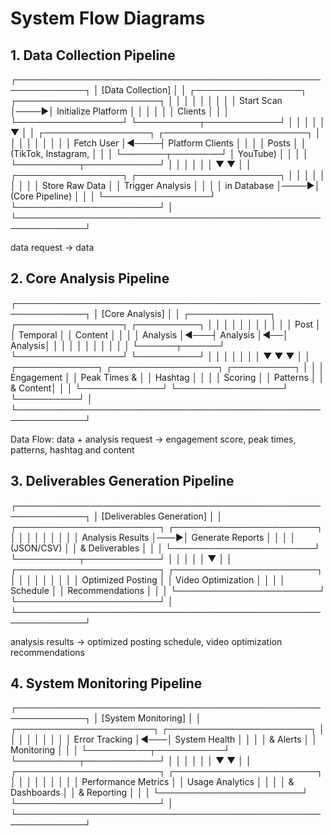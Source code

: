 # System Flow Diagrams

## 1. Data Collection Pipeline
┌─────────────────────────────────────────────────────────────┐
│  [Data Collection]                                          │
│  ┌─────────────────┐     ┌───────────────────────┐          │
│  │                 │     │                       │          │
│  │   Start Scan    │────▶│  Initialize Platform  │         │
│  │                 │     │       Clients         │          │
│  └─────────────────┘     └──────────┬────────────┘          │
│                                    │                        │
│                                    ▼                        │
│  ┌─────────────────┐     ┌───────────────────────┐          │
│  │                 │     │                       │          │
│  │  Fetch User    │◀────┤  Platform Clients     │          │
│  │     Posts      │      │  (TikTok, Instagram,  │          │
│  └───────┬────────┘      │       YouTube)        │          │
│          │               └──────────┬────────────┘          │
│          │                          │                       │
│          ▼                          ▼                       │
│  ┌─────────────────┐     ┌───────────────────────┐          │
│  │                 │     │                       │          │
│  │  Store Raw Data │     │   Trigger Analysis    │          │
│  │   in Database   │────▶│   (Core Pipeline)    │          │
│  └─────────────────┘     └───────────────────────┘          │
└─────────────────────────────────────────────────────────────┘

data request -> data

## 2. Core Analysis Pipeline
┌─────────────────────────────────────────────────────────────┐
│  [Core Analysis]                                            │
│  ┌─────────────┐    ┌─────────────────┐   ┌──────────┐      │
│  │             │    │                 │   │          │      │
│  │   Post      │    │    Temporal     │   │  Content │      │
│  │ Analysis    │◀───┤    Analysis    │◀──│ Analysis│       │
│  │             │    │                 │   │          │      │
│  └──────┬──────┘    └─────────────────┘   └──────────┘      │
│         │                      │                  │         │
│         ▼                      ▼                  ▼         │
│  ┌─────────────┐    ┌─────────────────┐   ┌──────────┐      │
│  │ Engagement  │    │  Peak Times &   │   │ Hashtag  │      │
│  │  Scoring    │    │   Patterns      │   │ & Content│      │
│  └─────────────┘    └─────────────────┘   └──────────┘      │
└─────────────────────────────────────────────────────────────┘

Data Flow:
data + analysis request -> engagement score, peak times, patterns, hashtag and content

## 3. Deliverables Generation Pipeline

┌─────────────────────────────────────────────────────────────┐
│  [Deliverables Generation]                                  │
│  ┌───────────────────────┐    ┌───────────────────────┐     │
│  │                       │    │                       │     │
│  │   Analysis Results    │───▶│   Generate Reports    │    │
│  │   (JSON/CSV)          │    │   & Deliverables      │     │
│  └───────────────────────┘    └──────────┬────────────┘     │
│                                          │                  │
│                                          ▼                  │
│  ┌───────────────────────┐    ┌───────────────────────┐     │
│  │                       │    │                       │     │
│  │  Optimized Posting    │    │  Video Optimization   │     │
│  │      Schedule         │    │   Recommendations     │     │
│  └───────────────────────┘    └───────────────────────┘     │
└─────────────────────────────────────────────────────────────┘

analysis results -> optimized posting schedule, video optimization recommendations

## 4. System Monitoring Pipeline

┌─────────────────────────────────────────────────────────────┐
│  [System Monitoring]                                        │
│  ┌──────────────────────┐     ┌───────────────────────┐     │
│  │                      │     │                       │     │
│  │   Error Tracking     │◀───│    System Health      │     │
│  │     & Alerts         │     │      Monitoring       │     │
│  └──────────┬───────────┘     └──────────┬────────────┘     │
│             │                            │                  │
│             ▼                            ▼                  │
│  ┌───────────────────────┐    ┌───────────────────────┐     │
│  │                       │    │                       │     │
│  │  Performance Metrics  │    │  Usage Analytics      │     │
│  │    & Dashboards       │    │    & Reporting        │     │
│  └───────────────────────┘    └───────────────────────┘     │
└─────────────────────────────────────────────────────────────┘
